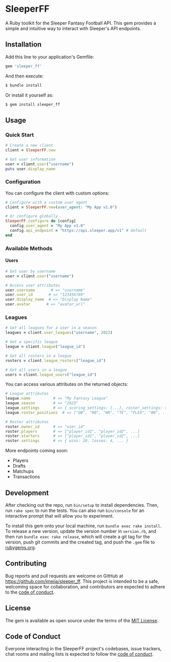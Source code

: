 # SleeperFF

A Ruby toolkit for the Sleeper Fantasy Football API. This gem provides a simple and intuitive way to interact with Sleeper's API endpoints.

## Installation

Add this line to your application's Gemfile:

```ruby
gem 'sleeper_ff'
```

And then execute:

```bash
$ bundle install
```

Or install it yourself as:

```bash
$ gem install sleeper_ff
```

## Usage

### Quick Start

```ruby
# Create a new client
client = SleeperFF.new

# Get user information
user = client.user("username")
puts user.display_name
```

### Configuration

You can configure the client with custom options:

```ruby
# Configure with a custom user agent
client = SleeperFF.new(user_agent: "My App v1.0")

# Or configure globally
SleeperFF.configure do |config|
  config.user_agent = "My App v1.0"
  config.api_endpoint = "https://api.sleeper.app/v1" # default
end
```

### Available Methods

#### Users

```ruby
# Get user by username
user = client.user("username")

# Access user attributes
user.username       # => "username"
user.user_id       # => "123456789"
user.display_name  # => "Display Name"
user.avatar       # => "avatar_url"
```

### Leagues

```ruby
# Get all leagues for a user in a season
leagues = client.user_leagues("username", 2023)

# Get a specific league
league = client.league("league_id")

# Get all rosters in a league
rosters = client.league_rosters("league_id")

# Get all users in a league
users = client.league_users("league_id")
```

You can access various attributes on the returned objects:

```ruby
# League attributes
league.name          # => "My Fantasy League"
league.season        # => "2023"
league.settings      # => { scoring_settings: {...}, roster_settings: {...} }
league.roster_positions  # => ["QB", "RB", "WR", "TE", "FLEX", "BN", ...]

# Roster attributes
roster.owner_id      # => "user_id"
roster.players       # => ["player_id1", "player_id2", ...]
roster.starters      # => ["player_id1", "player_id2", ...]
roster.settings      # => { wins: 10, losses: 4, ... }
```

More endpoints coming soon:
- Players
- Drafts
- Matchups
- Transactions

## Development

After checking out the repo, run `bin/setup` to install dependencies. Then, run `rake spec` to run the tests. You can also run `bin/console` for an interactive prompt that will allow you to experiment.

To install this gem onto your local machine, run `bundle exec rake install`. To release a new version, update the version number in `version.rb`, and then run `bundle exec rake release`, which will create a git tag for the version, push git commits and the created tag, and push the `.gem` file to [rubygems.org](https://rubygems.org).

## Contributing

Bug reports and pull requests are welcome on GitHub at https://github.com/jmejia/sleeper_ff. This project is intended to be a safe, welcoming space for collaboration, and contributors are expected to adhere to the [code of conduct](https://github.com/jmejia/sleeper_ff/blob/main/CODE_OF_CONDUCT.md).

## License

The gem is available as open source under the terms of the [MIT License](https://opensource.org/licenses/MIT).

## Code of Conduct

Everyone interacting in the SleeperFF project's codebases, issue trackers, chat rooms and mailing lists is expected to follow the [code of conduct](https://github.com/jmejia/sleeper_ff/blob/main/CODE_OF_CONDUCT.md).
